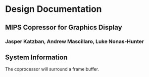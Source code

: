 # Design Documentation
## MIPS Copressor for Graphics Display
### Jasper Katzban, Andrew Mascillaro, Luke Nonas-Hunter

## System Information
The coprocessor will surround a frame buffer.
